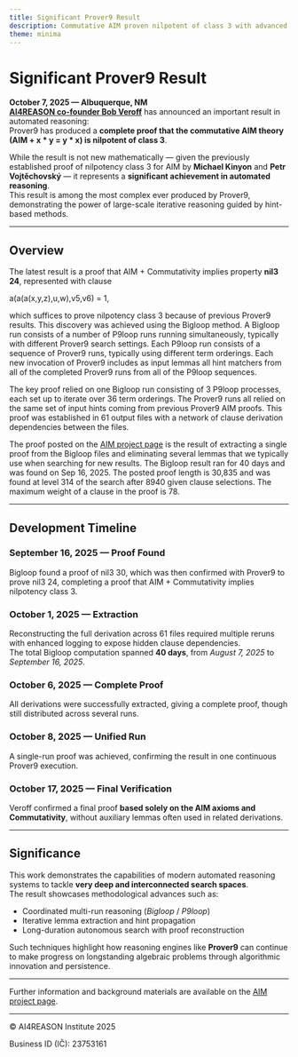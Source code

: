 ```yaml
---
title: Significant Prover9 Result
description: Commutative AIM proven nilpotent of class 3 with advanced Prover9 methods
theme: minima
---
```


# Significant Prover9 Result

**October 7, 2025 — Albuquerque, NM**  
**[AI4REASON co-founder Bob Veroff](https://www.cs.unm.edu/~veroff/)** has announced an important result in automated reasoning:  
Prover9 has produced a **complete proof that the commutative AIM theory (AIM + x * y = y * x) is nilpotent of class 3**.

While the result is not new mathematically — given the previously established proof of nilpotency class 3 for AIM by **Michael Kinyon** and **Petr Vojtěchovský** — it represents a **significant achievement in automated reasoning**.  
This result is among the most complex ever produced by Prover9, demonstrating the power of large-scale iterative reasoning guided by hint-based methods.

---

## Overview

The latest result is a proof that AIM + Commutativity implies property **nil3 24**, represented with clause

   a(a(a(x,y,z),u,w),v5,v6) = 1,
    
which suffices to prove nilpotency class 3 because of previous Prover9
results. This discovery was achieved using the Bigloop method. A Bigloop
run consists of a number of P9loop runs running simultaneously, typically
with different Prover9 search settings. Each P9loop run consists of
a sequence of Prover9 runs, typically using different term orderings.
Each new invocation of Prover9 includes as input lemmas all hint matchers
from all of the completed Prover9 runs from all of the P9loop sequences.

The key proof relied on one Bigloop run consisting of 3 P9loop processes,
each set up to iterate over 36 term orderings. The Prover9 runs all
relied on the same set of input hints coming from previous Prover9 AIM
proofs. This proof was established in 61 output files with a network
of clause derivation dependencies between the files.

The proof posted on the <a href="www.cs.unm.edu/~veroff/AIM_REDONE">AIM
project page<a> is the result of extracting a single proof from the
Bigloop files and eliminating several lemmas that we typically use
when searching for new results. The Bigloop result ran for 40 days and
was found on Sep 16, 2025. The posted proof length is 30,835 and was
found at level 314 of the search after 8940 given clause selections.
The maximum weight of a clause in the proof is 78.

---

## Development Timeline

### September 16, 2025 — Proof Found  
Bigloop found a proof of nil3 30, which was then confirmed with Prover9
to prove nil3 24, completing a proof that AIM + Commutativity implies
nilpotency class 3.

### October 1, 2025 — Extraction  
Reconstructing the full derivation across 61 files required multiple reruns with enhanced logging to expose hidden clause dependencies.  
The total Bigloop computation spanned **40 days**, from *August 7, 2025* to *September 16, 2025*.

### October 6, 2025 — Complete Proof  
All derivations were successfully extracted, giving a complete proof, though still distributed across several runs.

### October 8, 2025 — Unified Run  
A single-run proof was achieved, confirming the result in one continuous Prover9 execution.

### October 17, 2025 — Final Verification  
Veroff confirmed a final proof **based solely on the AIM axioms and Commutativity**, without auxiliary lemmas often used in related derivations.

---

## Significance

This work demonstrates the capabilities of modern automated reasoning systems to tackle **very deep and interconnected search spaces**.  
The result showcases methodological advances such as:  
- Coordinated multi-run reasoning (*Bigloop* / *P9loop*)  
- Iterative lemma extraction and hint propagation  
- Long-duration autonomous search with proof reconstruction  

Such techniques highlight how reasoning engines like **Prover9** can continue to make progress on longstanding algebraic problems through algorithmic innovation and persistence.

---

Further information and background materials are available on the [AIM project page](https://www.cs.unm.edu/~veroff/AIM_REDONE/).

---

© AI4REASON Institute 2025  

Business ID (IČ): 23753161
